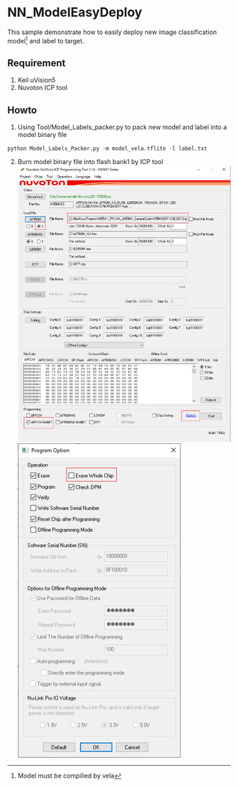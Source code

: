 # NN_ModelEasyDeploy
This sample demonstrate how to easily deploy new image classification model[^1] and label to target. 
## Requirement
1. Keil uVision5
2. Nuvoton ICP tool
## Howto
1. Using Tool/Model_Labels_packer.py to pack new model and label into a model binary file
```
python Model_Labels_Packer.py -m model_vela.tflite -l label.txt
```
2. Burn model binary file into flash bank1 by ICP tool
![ICP setting](https://github.com/OpenNuvoton/ML_M55M1_SampleCode/blob/master/M55M1BSP-3.00.001/SampleCode/NuEdgeWise/NN_ModelEasyDeploy/Picture/ICP_setting_1.PNG)
![ICP_setting](https://github.com/OpenNuvoton/ML_M55M1_SampleCode/blob/master/M55M1BSP-3.00.001/SampleCode/NuEdgeWise/NN_ModelEasyDeploy/Picture/ICP_setting_2.PNG)
[^1]: Model must be compilied by vela

